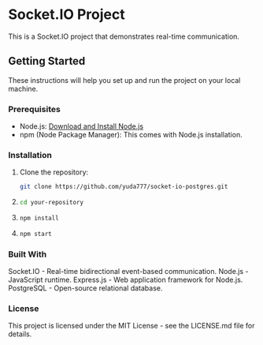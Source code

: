# Socket.IO Project

This is a Socket.IO project that demonstrates real-time communication.

## Getting Started

These instructions will help you set up and run the project on your local machine.

### Prerequisites

- Node.js: [Download and Install Node.js](https://nodejs.org/)
- npm (Node Package Manager): This comes with Node.js installation.

### Installation

1. Clone the repository:

   ```bash
   git clone https://github.com/yuda777/socket-io-postgres.git
   ```

2. ```bash
   cd your-repository
   ```

3. ```bash
   npm install
   ```
4. ```bash
   npm start
   ```

### Built With

Socket.IO - Real-time bidirectional event-based communication.
Node.js - JavaScript runtime.
Express.js - Web application framework for Node.js.
PostgreSQL - Open-source relational database.

### License

This project is licensed under the MIT License - see the LICENSE.md file for details.
